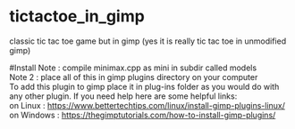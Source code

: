 # tictactoe_in_gimp
classic tic tac toe game but in gimp (yes it is really tic tac toe in unmodified gimp)

#Install
Note : compile minimax.cpp as mini in subdir called models
<br>
Note 2 : place all of this in gimp plugins directory on your computer
<br>
To add this plugin to gimp place it in plug-ins folder as you would do with any other plugin.
If you need help here are some helpful links:
<br>
on Linux : https://www.bettertechtips.com/linux/install-gimp-plugins-linux/
<br>
on Windows : https://thegimptutorials.com/how-to-install-gimp-plugins/
